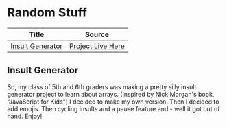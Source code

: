 # Random Stuff

| Title                                 | Source                           |
| ------------------------------------- | -------------------------------- |
| [Insult Generator](#insult-generator) | [Project Live Here](/InsultMe/) |

## Insult Generator
So, my class of 5th and 6th graders was making a pretty silly insult generator project to learn about arrays. (Inspired by Nick Morgan's book, "JavaScript for Kids") I decided to make my own version. Then I decided to add emojis. Then cycling insults and a pause feature and - well it got out of hand. Enjoy!